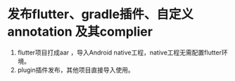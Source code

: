 # 发布flutter、gradle插件、自定义annotation 及其complier
1. flutter项目打成aar ，导入Android native工程，native工程无需配置flutter环境。
2. plugin插件发布，其他项目直接导入使用。
